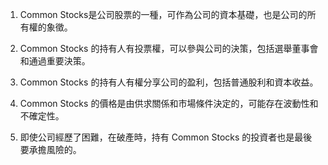 

1. Common Stocks是公司股票的一種，可作為公司的資本基礎，也是公司的所有權的象徵。

2. Common Stocks 的持有人有投票權，可以參與公司的決策，包括選舉董事會和通過重要決策。

3. Common Stocks 的持有人有權分享公司的盈利，包括普通股利和資本收益。

4. Common Stocks 的價格是由供求關係和市場條件決定的，可能存在波動性和不確定性。

5. 即使公司經歷了困難，在破產時，持有 Common Stocks 的投資者也是最後要承擔風險的。
